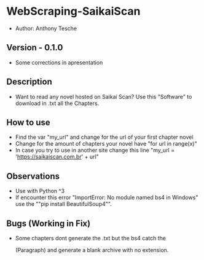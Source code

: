 # WebScraping-SaikaiScan
- Author: Anthony Tesche

## Version - 0.1.0
- Some corrections in apresentation

## Description
- Want to read any novel hosted on Saikai Scan? Use this "Software" to download in .txt all the Chapters.

## How to use
- Find the var "my_url" and change for the url of your first chapter novel
- Change for the amount of chapters your novel have "for url in range(x)"
- In case you try to use in another site change this line "my_url = 'https://saikaiscan.com.br' + url"

## Observations
- Use with Python ^3
- If encounter this error "ImportError: No module named bs4 in Windows" use the ""pip install BeautifulSoup4"".

## Bugs (Working in Fix)
- Some chapters dont generate the .txt but the bs4 catch the <p>(Paragraph) and generate a blank archive with no extension.